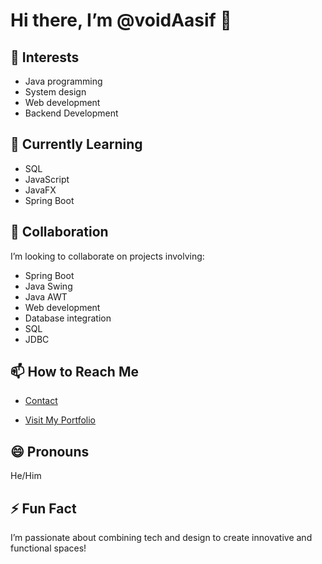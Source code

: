 # Hi there, I’m @voidAasif 👋

## 👀 Interests
- Java programming
- System design
- Web development
- Backend Development

## 🌱 Currently Learning
- SQL
- JavaScript
- JavaFX
- Spring Boot

## 💞️ Collaboration
I’m looking to collaborate on projects involving:
- Spring Boot
- Java Swing
- Java AWT
- Web development
- Database integration
- SQL
- JDBC

## 📫 How to Reach Me
- [Contact](mailto:aasifsaifi9280@gmail.com)

- [Visit My Portfolio](https://voidaasif.github.io/aasif/ "Don't think, just click your mouse button!")

## 😄 Pronouns
He/Him

## ⚡ Fun Fact
I’m passionate about combining tech and design to create innovative and functional spaces!


